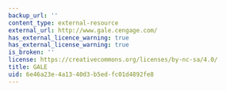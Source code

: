 ```yaml
---
backup_url: ''
content_type: external-resource
external_url: http://www.gale.cengage.com/
has_external_licence_warning: true
has_external_license_warning: true
is_broken: ''
license: https://creativecommons.org/licenses/by-nc-sa/4.0/
title: GALE
uid: 6e46a23e-4a13-40d3-b5ed-fc01d4892fe8
---
```

